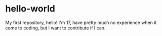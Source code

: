 # hello-world
My first repository, hello!
I'm 17, have pretty much no experience when it come to coding, but I want to contribute if I can.
